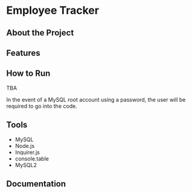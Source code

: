 # Employee Tracker

## About the Project

## Features

## How to Run

TBA

In the event of a MySQL root account using a password, the user will be required to go into the code.

## Tools

* MySQL
* Node.js
* Inquirer.js
* console.table
* MySQL2

## Documentation